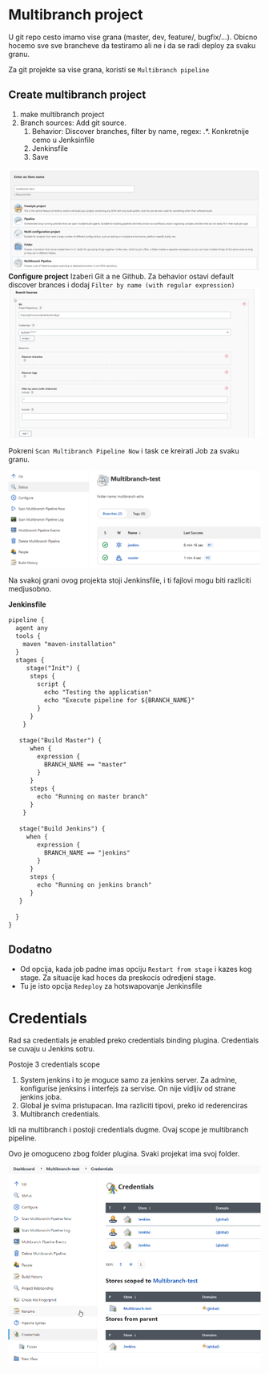 # Multibranch project
U git repo cesto imamo vise grana (master, dev, feature/, bugfix/...).
Obicno hocemo sve sve brancheve da testiramo ali ne i da se radi deploy za svaku granu.

Za git projekte sa vise grana, koristi se `Multibranch pipeline`

## Create multibranch project
1. make multibranch project
2. Branch sources: Add git source.
   1. Behavior: Discover branches, filter by name, regex: .*. Konkretnije cemo u Jenksinfile
   2. Jenkinsfile
   3. Save

![](img/04_01_create_multibranch_projekat.png)
**Configure project**
Izaberi Git a ne Github. Za behavior ostavi default discover brances i dodaj `Filter by name (with regular expression)`
![](img/04_02_configure_multibranch_projekat.png)

Pokreni `Scan Multibranch Pipeline Now` i task ce kreirati Job za svaku granu. 

![](img/04_03_pipeline_for_each_branch.png)

Na svakoj grani ovog projekta stoji Jenkinsfile, i ti fajlovi mogu biti razliciti medjusobno.

**Jenkinsfile**
```
pipeline {
  agent any
  tools {
    maven "maven-installation"
  }
  stages {
     stage("Init") {
      steps {
        script {
          echo "Testing the application"
          echo "Execute pipeline for ${BRANCH_NAME}"
        }
      }
    }

   stage("Build Master") {
      when {
        expression {
          BRANCH_NAME == "master"
        }
      }
      steps {
        echo "Running on master branch"
      }
    }

   stage("Build Jenkins") {
     when {
        expression {
          BRANCH_NAME == "jenkins"
        }
      }
      steps {
        echo "Running on jenkins branch"
      }
   }
    
  }
}
```

## Dodatno
- Od opcija, kada job padne imas opciju `Restart from stage` i kazes kog stage. Za situacije kad hoces da preskocis odredjeni stage.
- Tu je isto opcija `Redeploy` za hotswapovanje Jenkinsfile

# Credentials
Rad sa credentials je enabled preko credentials binding plugina. Credentials se cuvaju u Jenkins sotru. 
 
Postoje 3 credentials scope
1. System jenkins i to je moguce samo za jenkins server. Za admine, konfigurise jenksins i interfejs za servise. On nije vidljiv od strane jenkins joba.
2. Global je svima pristupacan. Ima razliciti tipovi, preko id rederenciras 
3. Multibranch credentials.

Idi na multibranch i postoji credentials dugme. Ovaj scope je multibranch pipeline.

Ovo je omoguceno zbog folder plugina. Svaki projekat ima svoj folder. 

![](img/04_03_credentials_scopes.png)

